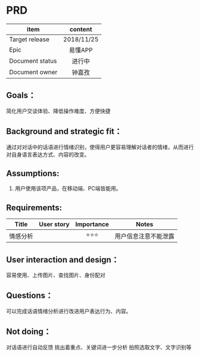 # PRD 


item|content
--|:--:
Target release|2018/11/25
Epic| 易懂APP
Document status|进行中
Document owner|钟嘉孜


## Goals：
简化用户交谈体验、降低操作难度、方便快捷


## Background and strategic fit：
通过对对话中的话语进行情绪识别，使得用户更容易理解对话者的情绪，从而进行对自身语言表达方式、内容的改变。


## Assumptions:
1. 用户使用该项产品，在移动端、PC端皆能用。


## Requirements:
Title|User story|Importance|Notes
:--:|:--:|:--:|:--:
情感分析||⭐⭐⭐|用户信息注意不能泄露

## User interaction and design：
容易使用、上传图片、查找图片、身份配对

## Questions：
可以完成话语情绪分析进行改进用户表达行为、内容。

## Not doing：
对话语进行自动反馈
挑出着重点、关键词进一步分析
拍照选取文字、文字识别等

